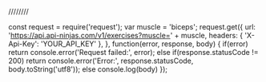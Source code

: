 

////////


const request = require('request');
var muscle = 'biceps';
request.get({
  url: 'https://api.api-ninjas.com/v1/exercises?muscle=' + muscle,
  headers: {
    'X-Api-Key': 'YOUR_API_KEY'
  },
}, function(error, response, body) {
  if(error) return console.error('Request failed:', error);
  else if(response.statusCode != 200) return console.error('Error:', response.statusCode, body.toString('utf8'));
  else console.log(body)
});